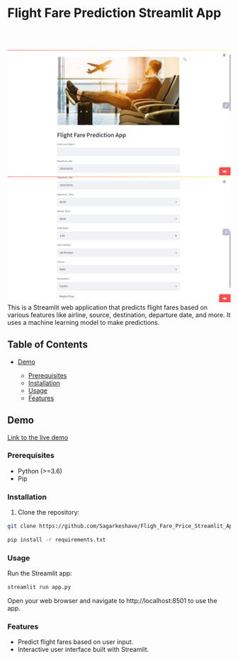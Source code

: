 # Flight Fare Prediction Streamlit App
<br>
<br>

![App Screenshot](https://github.com/Sagarkeshave/Fligh_Fare_Price_Streamlit_App/blob/main/screenshots/Screenshot%20(176).png)
![App Screenshot](https://github.com/Sagarkeshave/Fligh_Fare_Price_Streamlit_App/blob/main/screenshots/Screenshot%20(177).png)
<br>
This is a Streamlit web application that predicts flight fares based on various features like airline, source, destination, departure date, and more. It uses a machine learning model to make predictions.

## Table of Contents

- [Demo](#demo)
  
  - [Prerequisites](#prerequisites)
  - [Installation](#installation)
  - [Usage](#usage)
  - [Features](#features)


## Demo

[Link to the live demo](https://sagarkeshave-fligh-fare-price-streamlit-app-app-94mgyo.streamlit.app/)


### Prerequisites

- Python (>=3.6)
- Pip

### Installation

1. Clone the repository:

```bash
git clone https://github.com/Sagarkeshave/Fligh_Fare_Price_Streamlit_App.git
```

```bash
pip install -r requirements.txt
```

### Usage
Run the Streamlit app:

```bash
streamlit run app.py
```

Open your web browser and navigate to http://localhost:8501 to use the app.

### Features
 * Predict flight fares based on user input.
 * Interactive user interface built with Streamlit.
